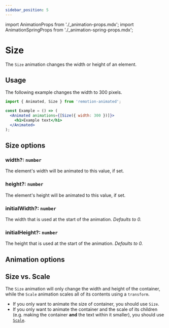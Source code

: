 ```yaml
---
sidebar_position: 5
---
```


import AnimationProps from './\_animation-props.mdx';
import AnimationSpringProps from './\_animation-spring-props.mdx';

# Size

The `Size` animation changes the width or height of an element.

## Usage

The following example changes the width to 300 pixels.

```jsx
import { Animated, Size } from 'remotion-animated';

const Example = () => (
  <Animated animations={[Size({ width: 300 })]}>
    <h1>Example text</h1>
  </Animated>
);
```

## Size options

### width?: `number`

The element's width will be animated to this value, if set.

### height?: `number`

The element's height will be animated to this value, if set.

### initialWidth?: `number`

The width that is used at the start of the animation. _Defaults to 0._

### initialHeight?: `number`

The height that is used at the start of the animation. _Defaults to 0._

## Animation options

<AnimationProps />
<AnimationSpringProps />

## Size vs. Scale

The `Size` animation will only change the width and height of the container, while the `Scale` animation scales all of its contents using a `transform`.

- If you only want to animate the size of container, you should use `Size`.
- If you only want to animate the container and the scale of its children (e.g. making the container **and** the text within it smaller), you should use [`Scale`](/docs/animations/scale).

